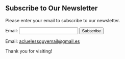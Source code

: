 ## Subscribe to Our Newsletter

Please enter your email to subscribe to our newsletter.

<form id="subscription-form">
    <label for="email">Email:</label>
    <input type="email" id="email" name="email" required>
    <input type="button" value="Subscribe" onclick="subscribeEmail()">
</form>

<div id="message"></div>

Email: acluelessguyemail@gmail.es

Thank you for visiting!

<script>
function subscribeEmail() {
    var email = document.getElementById('email').value;
    var data = {
        email: email
    };

    fetch('https://hruz50c69c.execute-api.eu-west-3.amazonaws.com/default/addEmail', {
        method: 'POST',
        headers: {
            'Content-Type': 'application/json',
        },
        body: JSON.stringify(data)
    })
    .then(response => {
        if (response.ok) {
            return response.json();
        } else {
            throw new Error('Failed to subscribe');
        }
    })
    .then(data => {
        document.getElementById('message').innerText = 'Email successfully added to the newsletter!!';
    })
    .catch((error) => {
        document.getElementById('message').innerText = 'Subscription failed';
    });
}
</script>
